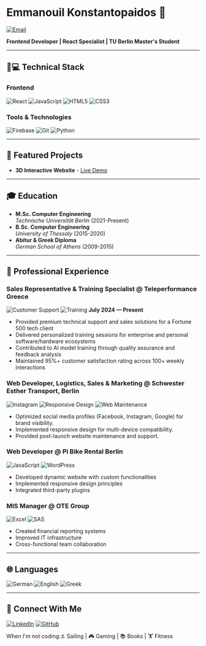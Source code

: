 # Emmanouil Konstantopaidos 🚀

[![Email](https://img.shields.io/badge/Email-manos97k%40gmail.com-D14836?style=flat&logo=gmail&logoColor=white)](mailto:manos97k@gmail.com)

**Frontend Developer | React Specialist | TU Berlin Master's Student**

---

## 👨💻 Technical Stack

### Frontend
![React](https://img.shields.io/badge/React-20232A?style=for-the-badge&logo=react&logoColor=61DAFB)
![JavaScript](https://img.shields.io/badge/JavaScript-F7DF1E?style=for-the-badge&logo=javascript&logoColor=black)
![HTML5](https://img.shields.io/badge/HTML5-E34F26?style=for-the-badge&logo=html5&logoColor=white)
![CSS3](https://img.shields.io/badge/CSS3-1572B6?style=for-the-badge&logo=css3&logoColor=white)

### Tools & Technologies
![Firebase](https://img.shields.io/badge/Firebase-FFCA28?style=for-the-badge&logo=firebase&logoColor=black)
![Git](https://img.shields.io/badge/Git-F05032?style=for-the-badge&logo=git&logoColor=white)
![Python](https://img.shields.io/badge/Python-3776AB?style=for-the-badge&logo=python&logoColor=white)

---

## 📌 Featured Projects
- **3D Interactive Website** - [Live Demo](https://manoskon.netlify.app/) 

---

## 🎓 Education
- **M.Sc. Computer Engineering**  
  *Technische Universität Berlin* (2021-Present)
- **B.Sc. Computer Engineering**  
  *University of Thessaly* (2015-2020)
- **Abitur & Greek Diploma**  
  *German School of Athens* (2009-2015)

---

## 💼 Professional Experience

### Sales Representative & Training Specialist @ Teleperformance Greece
![Customer Support](https://img.shields.io/badge/-CRM%20Systems-8A2BE2) ![Training](https://img.shields.io/badge/-AI%20Training-FF69B4)
**July 2024 — Present**  
- Provided premium technical support and sales solutions for a Fortune 500 tech client
- Delivered personalized training sessions for enterprise and personal software/hardware ecosystems
- Contributed to AI model training through quality assurance and feedback analysis
- Maintained 95%+ customer satisfaction rating across 100+ weekly interactions

### Web Developer, Logistics, Sales & Marketing @ Schwester Esther Transport, Berlin
![Instagram](https://img.shields.io/badge/Instagram-E4405F?style=flat&logo=instagram&logoColor=white)
![Responsive Design](https://img.shields.io/badge/Responsive-44CC11?style=flat&logo=html5&logoColor=white)
![Web Maintenance](https://img.shields.io/badge/Maintenance-FF6F00?style=flat&logo=wrench&logoColor=white) 
- Optimized social media profiles (Facebook, Instagram, Google) for brand visibility.  
- Implemented responsive design for multi-device compatibility.  
- Provided post-launch website maintenance and support.  

### Web Developer @ Pi Bike Rental Berlin
![JavaScript](https://img.shields.io/badge/-JavaScript-yellow) ![WordPress](https://img.shields.io/badge/-WordPress-21759B)
- Developed dynamic website with custom functionalities
- Implemented responsive design principles
- Integrated third-party plugins

### MIS Manager @ OTE Group
![Excel](https://img.shields.io/badge/-Excel-217346) ![SAS](https://img.shields.io/badge/-SAS-2C2D72)
- Created financial reporting systems
- Improved IT infrastructure
- Cross-functional team collaboration

---

## 🌐 Languages
![German](https://img.shields.io/badge/DE-C2%20Fluency-black?style=flat&logo=duolingo)
![English](https://img.shields.io/badge/EN-C1%20Advanced-blue?style=flat&logo=duolingo)
![Greek](https://img.shields.io/badge/GR-Native%20Speaker-blue?style=flat&logo=duolingo)

---

## 📱 Connect With Me
[![LinkedIn](https://img.shields.io/badge/LinkedIn-0077B5?style=for-the-badge&logo=linkedin&logoColor=white)](https://linkedin.com/in/yourprofile)
[![GitHub](https://img.shields.io/badge/GitHub-100000?style=for-the-badge&logo=github&logoColor=white)](https://github.com/yourusername)

When I'm not coding:⚓ Sailing | 🎮 Gaming | 📚 Books | 🏋️ Fitness
